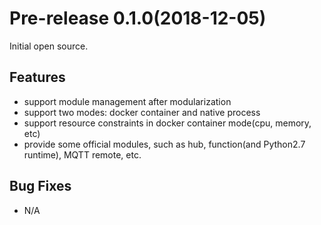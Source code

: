 # Pre-release 0.1.0(2018-12-05)

Initial open source.

## Features

- support module management after modularization
- support two modes: docker container and native process
- support resource constraints in docker container mode(cpu, memory, etc)
- provide some official modules, such as hub, function(and Python2.7 runtime), MQTT remote, etc.

## Bug Fixes

- N/A
